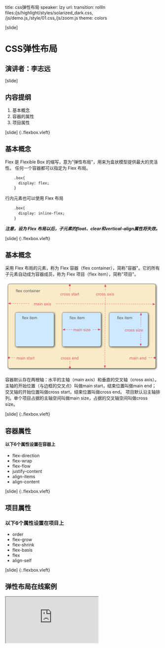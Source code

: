 title: css弹性布局
speaker: lzy
url: 
transition: rollIn
files:/js/highlight/styles/solarized_dark.css, /js/demo.js,/style/01.css,/js/zoom.js
theme: colors

[slide]
# CSS弹性布局
## 演讲者：李志远

[slide]
## 内容提纲
1. 基本概念
2. 容器的属性
3. 项目属性

[slide] {:.flexbox.vleft}
## 基本概念
Flex 是 Flexible Box 的缩写，意为"弹性布局"，用来为盒状模型提供最大的灵活性。
任何一个容器都可以指定为 Flex 布局。
```html
    .box{
      display: flex;
    }
```
行内元素也可以使用 Flex 布局
```html
    .box{
      display: inline-flex;
    }
```
***注意，设为 Flex 布局以后，子元素的float、clear和vertical-align属性将失效。***

[slide] {:.flexbox.vleft}
## 基本概念

采用 Flex 布局的元素，称为 Flex 容器（flex container），简称"容器"。它的所有子元素自动成为容器成员，称为 Flex 项目（flex item），简称"项目"。

<img style="text-align:center" src="/img/21/flex.png" width=500 align=center>

容器默认存在两根轴：水平的主轴（main axis）和垂直的交叉轴（cross axis）。主轴的开始位置（与边框的交叉点）叫做main start，结束位置叫做main end；交叉轴的开始位置叫做cross start，结束位置叫做cross end。
项目默认沿主轴排列。单个项目占据的主轴空间叫做main size，占据的交叉轴空间叫做cross size。

[slide] {:.flexbox.vleft}
## 容器属性
#### 以下6个属性设置在容器上

- flex-direction
- flex-wrap
- flex-flow
- justify-content
- align-items
- align-content

[slide] {:.flexbox.vleft}
## 项目属性
### 以下6个属性设置在项目上
- order
- flex-grow
- flex-shrink
- flex-basis
- flex
- align-self

[slide] {:.flexbox.vleft}
## 弹性布局在线案例
<iframe src="https://ihuangmx.gitbooks.io/front-demo/content/zen-flex-demo.html#flex-%E5%B8%83%E5%B1%80%E5%9C%A8%E7%BA%BF%E6%B5%8B%E8%AF%95" style=""></iframe>